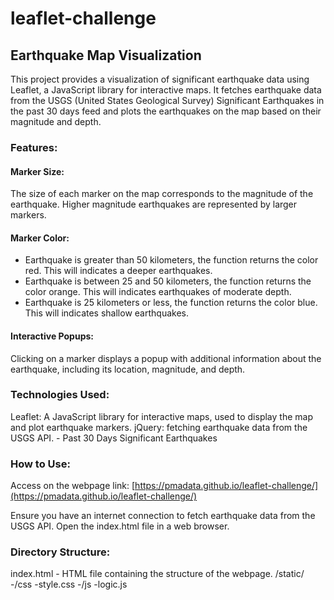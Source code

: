 # leaflet-challenge

## Earthquake Map Visualization

This project provides a visualization of significant earthquake data using Leaflet, a JavaScript library for interactive maps. It fetches earthquake data from the USGS (United States Geological Survey) Significant Earthquakes in the past 30 days feed and plots the earthquakes on the map based on their magnitude and depth.

### Features:

#### Marker Size: 
The size of each marker on the map corresponds to the magnitude of the earthquake. Higher magnitude earthquakes are represented by larger markers.
#### Marker Color: 
- Earthquake is greater than 50 kilometers, the function returns the color red. This will indicates a deeper earthquakes.
- Earthquake is between 25 and 50 kilometers, the function returns the color orange. This will indicates earthquakes of moderate depth.
- Earthquake is 25 kilometers or less, the function returns the color blue. This will indicates shallow earthquakes.

#### Interactive Popups: 
Clicking on a marker displays a popup with additional information about the earthquake, including its location, magnitude, and depth.

### Technologies Used:

Leaflet: A JavaScript library for interactive maps, used to display the map and plot earthquake markers.
jQuery: fetching earthquake data from the USGS API. - Past 30 Days Significant Earthquakes

### How to Use:
Access on the webpage link: [https://pmadata.github.io/leaflet-challenge/](https://pmadata.github.io/leaflet-challenge/)

Ensure you have an internet connection to fetch earthquake data from the USGS API.
Open the index.html file in a web browser.

### Directory Structure:

index.html - HTML file containing the structure of the webpage.
/static/
  -/css
  -style.css
  -/js
  -logic.js

